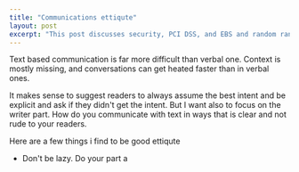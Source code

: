 ```yaml
---
title: "Communications ettiqute"
layout: post
excerpt: "This post discusses security, PCI DSS, and EBS and random ranting as always. It is often easier said than done, but whenever you do anything it makes sense to know first what you are doing and why are you doing it. We always get lost in the details and forget about the bigger picture."
---
```


Text based communication is far more difficult than verbal one. Context is mostly missing, and conversations can get heated faster than in verbal ones.

It makes sense to suggest readers to always assume the best intent and be explicit and ask if they didn't get the intent. But I want also to focus on the writer part. How do you communicate with text in ways that is clear and not rude to your readers.

Here are a few things i find to be good ettiqute

- Don't be lazy. Do your part a